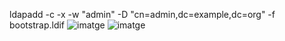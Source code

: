 ldapadd -c -x -w "admin" -D "cn=admin,dc=example,dc=org" -f  bootstrap.ldif
![imatge](https://github.com/user-attachments/assets/cfce3e97-6f62-44d1-a477-cb5240c4b6e3)
![imatge](https://github.com/user-attachments/assets/dd4a5cd8-7287-4ac0-aedb-9e0e8506a1a1)

